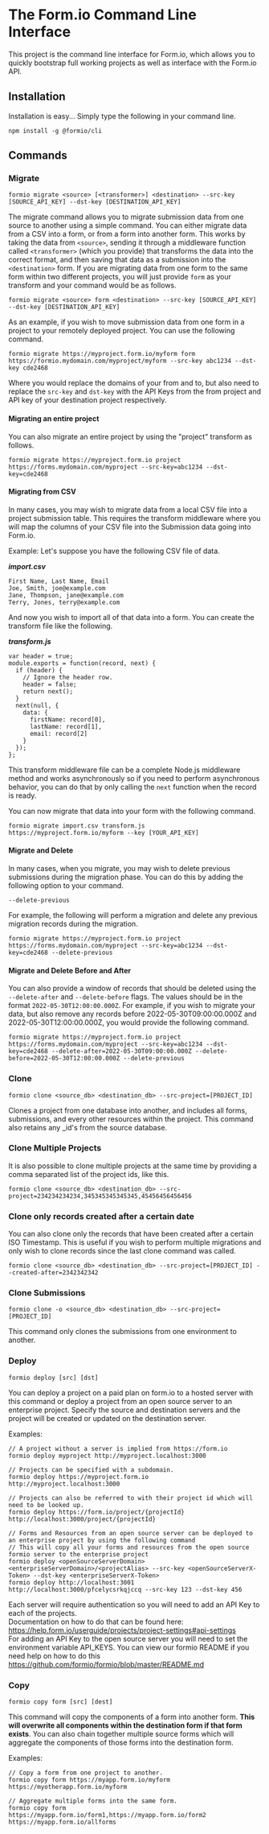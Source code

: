 The Form.io Command Line Interface
=================================
This project is the command line interface for Form.io, which allows you to quickly bootstrap full working projects as
well as interface with the Form.io API.

Installation
-------------------
Installation is easy... Simply type the following in your command line.

```
npm install -g @formio/cli
```

Commands
-------------

### Migrate

    formio migrate <source> [<transformer>] <destination> --src-key [SOURCE_API_KEY] --dst-key [DESTINATION_API_KEY]

   The migrate command allows you to migrate submission data from one source to another using a simple command. You can either migrate data from a CSV into a form, or from a form into another form. This works by taking the data from ```<source>```, sending it through a middleware function called ```<transformer>``` (which you provide) that transforms the data into the correct format, and then saving that data as a submission into the ```<destination>``` form. If you are migrating data from one form to the same form within two different projects, you will just provide ```form``` as your transform and your command would be as follows.

    formio migrate <source> form <destination> --src-key [SOURCE_API_KEY] --dst-key [DESTINATION_API_KEY]

   As an example, if you wish to move submission data from one form in a project to your remotely deployed project. You can use the following command.

    formio migrate https://myproject.form.io/myform form https://formio.mydomain.com/myproject/myform --src-key abc1234 --dst-key cde2468

  Where you would replace the domains of your from and to, but also need to replace the ```src-key``` and ```dst-key``` with the API Keys from the from project and API key of your destination project respectively.

#### Migrating an entire project
  You can also migrate an entire project by using the "project" transform as follows.

    formio migrate https://myproject.form.io project https://forms.mydomain.com/myproject --src-key=abc1234 --dst-key=cde2468

#### Migrating from CSV
In many cases, you may wish to migrate data from a local CSV file into a project submission table. This requires the transform middleware where you will map the columns of your CSV file into the Submission data going into Form.io.

   Example: Let's suppose you have the following CSV file of data.

   ***import.csv***
   ```
   First Name, Last Name, Email
   Joe, Smith, joe@example.com
   Jane, Thompson, jane@example.com
   Terry, Jones, terry@example.com
   ```
   And now you wish to import all of that data into a form. You can create the transform file like the following.

   ***transform.js***
   ```
   var header = true;
   module.exports = function(record, next) {
     if (header) {
       // Ignore the header row.
       header = false;
       return next();
     }
     next(null, {
       data: {
         firstName: record[0],
         lastName: record[1],
         email: record[2]
       }
     });
   };
   ```

   This transform middleware file can be a complete Node.js middleware method and works asynchronously so if you need to perform asynchronous behavior, you can do that by only calling the ```next``` function when the record is ready.

   You can now migrate that data into your form with the following command.

    formio migrate import.csv transform.js https://myproject.form.io/myform --key [YOUR_API_KEY]

#### Migrate and Delete
In many cases, when you migrate, you may wish to delete previous submissions during the migration phase. You can do this by adding the following option to your command.

```
--delete-previous
```

For example, the following will perform a migration and delete any previous migration records during the migration.

```
formio migrate https://myproject.form.io project https://forms.mydomain.com/myproject --src-key=abc1234 --dst-key=cde2468 --delete-previous
```

#### Migrate and Delete Before and After
You can also provide a window of records that should be deleted using the ```--delete-after``` and ```--delete-before``` flags. The values should be in the format ```2022-05-30T12:00:00.000Z```.  For example, if you wish to migrate your data, but also remove any records before 2022-05-30T09:00:00.000Z and 2022-05-30T12:00:00.000Z, you would provide the following command.

```
formio migrate https://myproject.form.io project https://forms.mydomain.com/myproject --src-key=abc1234 --dst-key=cde2468 --delete-after=2022-05-30T09:00:00.000Z --delete-before=2022-05-30T12:00:00.000Z --delete-previous
```

### Clone

    formio clone <source_db> <destination_db> --src-project=[PROJECT_ID]

   Clones a project from one database into another, and includes all forms, submissions, and every other resources within the project. This command
   also retains any _id's from the source database.
   
### Clone Multiple Projects

   It is also possible to clone multiple projects at the same time by providing a comma separated list of the project ids, like this.
   
    formio clone <source_db> <destination_db> --src-project=234234234234,345345345345345,45456456456456

### Clone only records created after a certain date

   You can also clone only the records that have been created after a certain ISO Timestamp. This is useful if you wish to perform multiple migrations and only wish to clone records since the last clone command was called.
   
    formio clone <source_db> <destination_db> --src-project=[PROJECT_ID] --created-after=2342342342

### Clone Submissions

    formio clone -o <source_db> <destination_db> --src-project=[PROJECT_ID]

   This command only clones the submissions from one environment to another.

### Deploy

   ```
   formio deploy [src] [dst]
   ```

   You can deploy a project on a paid plan on form.io to a hosted server with this command or deploy a project from an open source server to an enterprise project. Specify the source and destination servers and the project will be created or updated on the destination server.

   Examples:

   ```
   // A project without a server is implied from https://form.io
   formio deploy myproject http://myproject.localhost:3000

   // Projects can be specified with a subdomain.
   formio deploy https://myproject.form.io http://myproject.localhost:3000

   // Projects can also be referred to with their project id which will need to be looked up.
   formio deploy https://form.io/project/{projectId} http://localhost:3000/project/{projectId}
   
   // Forms and Resources from an open source server can be deployed to an enterprise project by using the following command
   // This will copy all your forms and resources from the open source formio server to the enterprise project
   formio deploy <openSourceServerDomain> <enterpriseServerDomain>/<projectAlias> --src-key <openSourceServerX-Token> --dst-key <enterpriseServerX-Token>
   formio deploy http://localhost:3001 http://localhost:3000/pfcelycsrkqjccq --src-key 123 --dst-key 456 
   ```

   Each server will require authentication so you will need to add an API Key to each of the projects.  
   Documentation on how to do that can be found here: https://help.form.io/userguide/projects/project-settings#api-settings  
   For adding an API Key to the open source server you will need to set the environment variable API_KEYS. You can view our formio README if you need help on how to do this https://github.com/formio/formio/blob/master/README.md


### Copy

```
formio copy form [src] [dest]
```

This command will copy the components of a form into another form. **This will overwrite all components within the destination form if that form exists**.
You can also chain together multiple source forms which will aggregate the components of those forms into the destination form.

Examples:

```
// Copy a form from one project to another.
formio copy form https://myapp.form.io/myform https://myotherapp.form.io/myform

// Aggregate multiple forms into the same form.
formio copy form https://myapp.form.io/form1,https://myapp.form.io/form2 https://myapp.form.io/allforms
```
